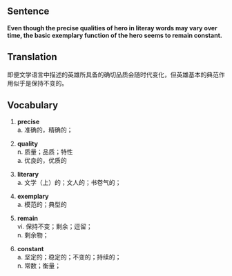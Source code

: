## Sentence

**Even though the precise qualities of hero in literay words may vary over time, the basic exemplary function of the hero seems to remain constant.**

## Translation

即便文学语言中描述的英雄所具备的确切品质会随时代变化，但英雄基本的典范作用似乎是保持不变的。     


## Vocabulary   

1. **precise**   
a. 准确的，精确的；     

2. **quality**     
n. 质量；品质；特性     
a. 优良的，优质的     

3. **literary**     
a. 文学（上）的；文人的；书卷气的；    

4. **exemplary**     
a. 模范的；典型的    

5. **remain**     
vi. 保持不变；剩余；逗留；    
n. 剩余物；   

6. **constant**      
a. 坚定的；稳定的；不变的；持续的；     
n. 常数；衡量；      
